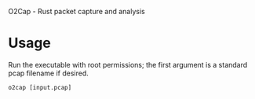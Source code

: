 O2Cap - Rust packet capture and analysis

Usage
=====

Run the executable with root permissions; the first argument is a standard pcap filename if desired.

`o2cap [input.pcap]`

